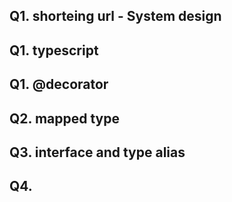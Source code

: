 ## Q1. shorteing url - System design

## Q1. typescript

## Q1. @decorator
## Q2. mapped type
## Q3. interface and type alias
## Q4. 
